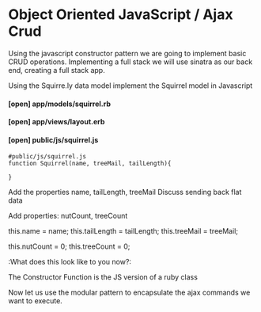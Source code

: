 # Object Oriented JavaScript / Ajax Crud
Using the javascript constructor pattern we are going to implement basic CRUD operations. Implementing a full stack we will use sinatra as our back end, creating a full stack app. 

Using the Squirre.ly data model implement the Squirrel model in Javascript

  #### [open] app/models/squirrel.rb

  #### [open] app/views/layout.erb
  
  #### [open] public/js/squirrel.js

    #public/js/squirrel.js
    function Squirrel(name, treeMail, tailLength){

    }    


Add the properties name, tailLength, treeMail
Discuss sending back flat data

Add properties: nutCount, treeCount

  this.name = name; 
  this.tailLength = tailLength;
  this.treeMail = treeMail;

  this.nutCount = 0;
  this.treeCount = 0;

:What does this look like to you now?: 

The Constructor Function is the JS version of a ruby class

Now let us use the modular pattern to encapsulate the ajax commands we want to execute. 



